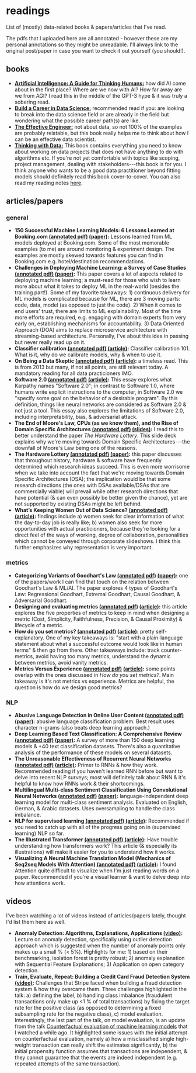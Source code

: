 # readings
List of (mostly) data-related books & papers/articles that I've read.

The pdfs that I uploaded here are all annotated - however these are my personal annotations so they might be unreadable. I'll always link to the original post/paper in case you want to check it out yourself (you should!).

## books
- [**Artificial Intelligence: A Guide for Thinking Humans:**](https://www.goodreads.com/book/show/43565360-artificial-intelligence) how did AI come about in the first place? Where are we now with AI? How far away are we from AGI? I read this in the middle of the GPT-3 hype & it was truly a sobering read. 
- [**Build a Career in Data Science:**](https://www.goodreads.com/book/show/52661559-build-a-career-in-data-science) recommended read if you: are looking to break into the data science field or are already in the field but wondering what the possible career path(s) are like.
- [**The Effective Engineer:**](https://www.goodreads.com/book/show/25238425-the-effective-engineer) not about data, so not 100% of the examples are probably relatable, but this book really helps me to think about how I can be an effective data scientist.
- [**Thinking with Data:**](https://www.goodreads.com/book/show/20344187-thinking-with-data) This book contains everything you need to know about working on data projects that does not have anything to do with algorithms etc. If you're not yet comfortable with topics like scoping, project management, dealing with stakeholders---this book is for you. I think anyone who wants to be a good data practitioner beyond fitting models should definitely read this book cover-to-cover. You can also read my reading notes [here](https://galuh.me/reading-notes-data/).

## articles/papers
### general
- **150 Successful Machine Learning Models: 6 Lessons Learned at Booking.com [(annotated pdf)](bernardi-booking.pdf) [(paper)](https://www.kdd.org/kdd2019/accepted-papers/view/150-successful-machine-learning-models-6-lessons-learned-at-booking.com):** Lessons learned from ML models deployed at Booking.com. Some of the most memorable examples (to me) are around monitoring & experiment design. The examples are mostly skewed towards features you can find in Booking.com e.g. hotel/destination recommendations.
- **Challenges in Deploying Machine Learning: a Survey of Case Studies [(annotated pdf)](paleyes-challenges_ml.pdf) [(paper)](https://arxiv.org/abs/2011.09926):** This paper covers a lot of aspects related to deploying machine learning; a must-read for those who wish to learn more about what it takes to deploy ML in the real-world (besides the training part!). Some of my favorite takeaways: 1) continuous delivery for ML models is complicated because for ML, there are 3 moving parts: code, data, model (as opposed to just the code). 2) When it comes to end users' trust, there are limits to ML explainability. Most of the time more efforts are required, e.g. engaging with domain experts from very early on, establishing mechanisms for accountability. 3) Data Oriented Approach (DOA) aims to replace microservice architecture with streaming-based architecture. Personally, I've about this idea in passing but never really read up on it.
- **Classifier calibration [(annotated pdf)](poulopoulos-calibration.pdf) [(article)](https://towardsdatascience.com/classifier-calibration-7d0be1e05452):** Classifier calibration 101. What is it, why do we calibrate models, why & when to use it.
- **On Being a Data Skeptic [(annotated pdf)](oneil-data_skeptic.pdf) [(article)](https://www.oreilly.com/content/on-being-a-data-skeptic/):** a timeless read. This is from 2013 but many, if not all points, are still relevant today. A mandatory reading for all data practicioners IMO.
- **Software 2.0 [(annotated pdf)](karpathy-software.pdf) [(article)](https://medium.com/@karpathy/software-2-0-a64152b37c35):** This essay explores what Karpathy names "Software 2.0"; in contrast to Software 1.0, where humans write explicit instructions to the computer, in Software 2.0 we "specify some goal on the behavior of a desirable program". By this definition, things like neural networks are considered as Software 2.0 & not just a tool. This essay also explores the limitations of Software 2.0, including interpretability, bias, & adversarial attack.
- **The End of Moore's Law, CPUs (as we know them), and the Rise of Domain Specific Architectures [(annotated pdf)](hennessy-dsa.pdf) [(slides)](https://www.kisacoresearch.com/sites/default/files/presentations/09.00_-_alphabet_-_john_hennessy.pdf):** I read this to better understand the paper *The Hardware Lottery*. This slide deck explains why we're moving towards Domain Specific Architectures---the downfall of Moore's Law being one of the reasons.
- **The Hardware Lottery [(annotated pdf)](hooker-hw_lottery.pdf) [(paper)](https://arxiv.org/abs/2009.06489):** this paper discusses that throughout history, hardware & software have frequently determined which research ideas succeed. This is even more worrisome when we take into account the fact that we're moving towards Domain Specific Architectures (DSA); the implication would be that some research directions (the ones with DSAs available/DSAs that are commercially viable) will prevail while other research directions that have potential (& can even possibly be better given the chance), yet are not supported by existing DSAs might be left behind.
- **What’s Keeping Women Out of Data Science? [(annotated pdf)](bcg-women_ds.pdf) [(article)](https://www.bcg.com/en-us/publications/2020/what-keeps-women-out-data-science):** findings include a) women seek for clear information of what the day-to-day job is really like; b) women also seek for more opportunities with actual practicioners, because they're looking for a direct feel of the ways of working, degree of collaboration, personalities which cannot be conveyed through corporate slideshows. I think this further emphasizes why representation is very important.


### metrics
- **Categorizing Variants of Goodhart's Law [(annotated pdf)](manheim-garrabrant_goodharts.pdf) [(paper)](https://arxiv.org/abs/1803.04585):** one of the papers/work I can find that touch on the relation between Goodhart's Law & ML/AI. The paper explores 4 types of Goodhart's Law: Regressional Goodhart, Extremal Goodhart, Causal Goodhart, & Adversarial Goodhart. 
- **Designing and evaluating metrics [(annotated pdf)](taylor-design_eval_metrics.pdf) [(article)](https://medium.com/@seanjtaylor/designing-and-evaluating-metrics-5902ad6873bf):** this article explores the five properties of metrics to keep in mind when designing a metric (Cost, Simplicity, Faithfulness, Precision, & Causal Proximity) & lifecycle of a metric.
- **How do you set metrics? [(annotated pdf)](zhuo-how_to_set_metrics.pdf) [(article)](https://medium.com/the-year-of-the-looking-glass/how-do-you-set-metrics-59f78fea7e44):** pretty self-explanatory. One of my key takeaways is: "start with a plain-language statement about what a successful outcome would look like in human terms" & then go from there. Other takeaways include: track counter-metrics, avoid having too many metrics, understand the dynamic between metrics, avoid vanity metrics.
- **Metrics Versus Experience [(annotated pdf)](zhuo-metrics_exp.pdf) [(article)](https://medium.com/the-year-of-the-looking-glass/metrics-versus-experience-a9347d6b80b):** some points overlap with the ones discussed in *How do you set metrics?*. Main takeaway is it's not metrics vs experience. Metrics are helpful, the question is how do we design good metrics?

### NLP
- **Abusive Language Detection in Online User Content [(annotated pdf)](nobata-abusive-lang-detection.pdf) [(paper)](http://www.yichang-cs.com/yahoo/WWW16_Abusivedetection.pdf):** abusive language classification problem. Best result uses character n-grams (also beats deep learning approach.)
- **Deep Learning Based Text Classification: A Comprehensive Review [(annotated pdf)](minaee-text-dl.pdf) [(paper)](https://arxiv.org/abs/2004.03705):** A survey of more than 150 deep learning models & +40 text classification datasets. There's also a quantitative analysis of the performance of these models on several datasets.
- **The Unreasonable Effectiveness of Recurrent Neural Networks [(annotated pdf)](karpathy-rnn.pdf) [(article)](http://karpathy.github.io/2015/05/21/rnn-effectiveness/):** Primer to RNNs & how they work. Recommended reading if you haven't learned RNN before but want to delve into recent NLP surveys; most will definitely talk about RNN & it's helpful to know how RNNs work & their shortcomings.
- **Multilingual Multi-class Sentiment Classification Using Convolutional Neural Networks [(annotated pdf)](attia-sentiment-cnn.pdf) [(paper)](https://research.google/pubs/pub46932/):** language-independent deep learning model for multi-class sentiment analysis. Evaluated on English, German, & Arabic datasets. Uses oversampling to handle the class imbalance.
- **NLP for supervised learning [(annotated pdf)](yan-nlp_for_supervised_learning.pdf) [(article)](https://eugeneyan.com/writing/nlp-supervised-learning-survey/):** Recommended if you need to catch up with all of the progress going on in (supervised learning) NLP so far.
- **The Illustrated Transformer [(annotated pdf)](alammar-transformers.pdf) [(article)](http://jalammar.github.io/illustrated-transformer/):** Have trouble understanding how transformers work? This article (& especially its illustrations) will make it easier for you to understand how it works.
- **Visualizing A Neural Machine Translation Model (Mechanics of Seq2seq Models With Attention) [(annotated pdf)](alammar-attention.pdf) [(article)](https://jalammar.github.io/visualizing-neural-machine-translation-mechanics-of-seq2seq-models-with-attention/):** I found Attention quite difficult to visualize when I'm just reading words on a paper. Recommended if you're a visual learner & want to delve deep into how attentions work.

## videos
I've been watching a lot of videos instead of articles/papers lately, thought I'd list them here as well.
- **Anomaly Detection: Algorithms, Explanations, Applications [(video)](https://www.youtube.com/watch?v=12Xq9OLdQwQ):** Lecture on anomaly detection, specifically using outlier detection approach which is suggested when the number of anomaly points only makes up a small % (< 5%). Highlights for me: 1) based on their benchmarking, isolation forest is pretty robust; 2) anomaly explanation with Sequential Feature Explanations; 3) Application on open category detection.
- **Train, Evaluate, Repeat: Building a Credit Card Fraud Detection System [(video)](https://www.youtube.com/watch?v=rHSpab1Wi9k):** Challenges that Stripe faced when building a fraud detection system & how they overcame them. Three challenges highlighted in the talk: a) defining the label, b) handling class imbalance (fraudulent transactions only make up <1 % of total transactions) by fixing the target rate for the positive class (as opposed to determining a fixed subsampling rate for the negative class), c) model evaluation. Interestingly, the last part of the talk, on model evaluation, is an update from the talk [Counterfactual evaluation of machine learning models](https://www.youtube.com/watch?v=QWCSxAKR-h0) that I watched a while ago. It highlighted some issues with the initial attempt on counterfactual evaluation, namely a) how a misclassified single high-weight transaction can really shift the estimates significantly, b) the initial propensity function assumes that transactions are independent, & they cannot guarantee that the events are indeed independent (e.g. repeated attempts of the same transaction).